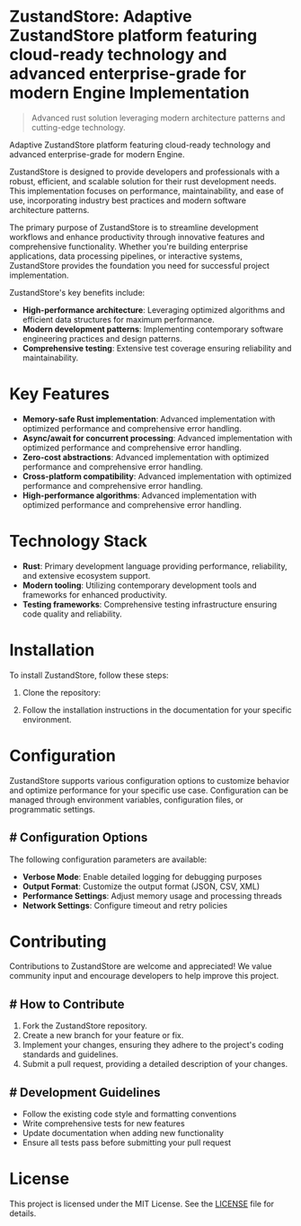 <!-- fallback_ZustandStore_20251026202232_54054 -->

# ZustandStore: Adaptive ZustandStore platform featuring cloud-ready technology and advanced enterprise-grade for modern Engine Implementation
> Advanced rust solution leveraging modern architecture patterns and cutting-edge technology.

Adaptive ZustandStore platform featuring cloud-ready technology and advanced enterprise-grade for modern Engine.

ZustandStore is designed to provide developers and professionals with a robust, efficient, and scalable solution for their rust development needs. This implementation focuses on performance, maintainability, and ease of use, incorporating industry best practices and modern software architecture patterns.

The primary purpose of ZustandStore is to streamline development workflows and enhance productivity through innovative features and comprehensive functionality. Whether you're building enterprise applications, data processing pipelines, or interactive systems, ZustandStore provides the foundation you need for successful project implementation.

ZustandStore's key benefits include:

* **High-performance architecture**: Leveraging optimized algorithms and efficient data structures for maximum performance.
* **Modern development patterns**: Implementing contemporary software engineering practices and design patterns.
* **Comprehensive testing**: Extensive test coverage ensuring reliability and maintainability.

# Key Features

* **Memory-safe Rust implementation**: Advanced implementation with optimized performance and comprehensive error handling.
* **Async/await for concurrent processing**: Advanced implementation with optimized performance and comprehensive error handling.
* **Zero-cost abstractions**: Advanced implementation with optimized performance and comprehensive error handling.
* **Cross-platform compatibility**: Advanced implementation with optimized performance and comprehensive error handling.
* **High-performance algorithms**: Advanced implementation with optimized performance and comprehensive error handling.

# Technology Stack

* **Rust**: Primary development language providing performance, reliability, and extensive ecosystem support.
* **Modern tooling**: Utilizing contemporary development tools and frameworks for enhanced productivity.
* **Testing frameworks**: Comprehensive testing infrastructure ensuring code quality and reliability.

# Installation

To install ZustandStore, follow these steps:

1. Clone the repository:


2. Follow the installation instructions in the documentation for your specific environment.

# Configuration

ZustandStore supports various configuration options to customize behavior and optimize performance for your specific use case. Configuration can be managed through environment variables, configuration files, or programmatic settings.

## # Configuration Options

The following configuration parameters are available:

* **Verbose Mode**: Enable detailed logging for debugging purposes
* **Output Format**: Customize the output format (JSON, CSV, XML)
* **Performance Settings**: Adjust memory usage and processing threads
* **Network Settings**: Configure timeout and retry policies

# Contributing

Contributions to ZustandStore are welcome and appreciated! We value community input and encourage developers to help improve this project.

## # How to Contribute

1. Fork the ZustandStore repository.
2. Create a new branch for your feature or fix.
3. Implement your changes, ensuring they adhere to the project's coding standards and guidelines.
4. Submit a pull request, providing a detailed description of your changes.

## # Development Guidelines

* Follow the existing code style and formatting conventions
* Write comprehensive tests for new features
* Update documentation when adding new functionality
* Ensure all tests pass before submitting your pull request

# License

This project is licensed under the MIT License. See the [LICENSE](https://github.com/demaagro/ZustandStore/blob/main/LICENSE) file for details.
